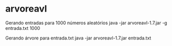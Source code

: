 # arvoreavl

Gerando entradas para 1000 números aleatórios
java -jar arvoreavl-1.7.jar -g entrada.txt 1000

Gerando árvore para entrada.txt
java -jar arvoreavl-1.7.jar entrada.txt
